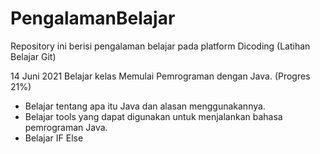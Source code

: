 # PengalamanBelajar
Repository ini berisi pengalaman belajar pada platform Dicoding (Latihan Belajar Git)


14 Juni 2021
Belajar kelas Memulai Pemrograman dengan Java. (Progres 21%)
  * Belajar tentang apa itu Java dan alasan menggunakannya.
  * Belajar tools yang dapat digunakan untuk menjalankan bahasa pemrograman Java.
  * Belajar IF Else

